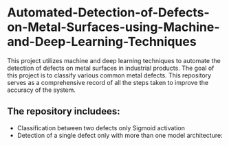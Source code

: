 # Automated-Detection-of-Defects-on-Metal-Surfaces-using-Machine-and-Deep-Learning-Techniques
This project utilizes machine and deep learning techniques to automate the detection of defects on metal surfaces in industrial products.
The goal of this project is to classify various common metal defects. This repository serves as a comprehensive record of all the steps taken to improve the accuracy of the system. 
## The repository includees:
- Classification between two defects only Sigmoid activation 
- Detection of a single defect only with more than one model architecture:


